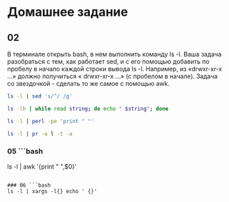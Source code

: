 # Домашнее задание

## 02

В терминале открыть bash, в нем выполнить команду 
ls -l. Ваша задача разобраться с тем, как работает 
sed, и с его помощью добавить по пробелу в начало 
каждой строки вывода ls -l. Например, из «drwxr-xr-x ...»
должно получиться « drwxr-xr-x ...» (с пробелом в начале).
Задача со звездочкой - сделать то же самое с помощью awk.

 ```bash
ls -l | sed 's/^/ /g'
```

```bash
ls -lh | while read string; do echo " $string"; done
```

```bash
ls -l | perl -pe 'print " "'
```

```bash
ls -l | pr -o l -t -a
```

### 05 ```bash
ls -l | awk '{print " ",$0}'
```

### 06 ```bash
ls -l | xargs -l{} echo ' {}'
```
